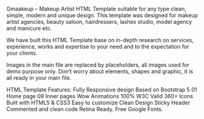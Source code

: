 
Gmaakeup – Makeup Artist HTML Template suitable for any type clean, simple, modern and unique design. This template was designed for makeup artist agencies, beauty saloon, hairdressers, lashes studio, model agency and manicure etc.

We have built this HTML Template base on in-depth research on services, experience, works and expertise to your need and to the expectation for your clients.

Images in the main file are replaced by placeholders, all images used for demo purpose only. Don’t worry about elements, shapes and graphic, it is all ready in your main file.

HTML Template Features:
Fully Responsive design
Based on Bootstrap 5
01 Home page
09 Inner pages
Wow Animations
100% W3C Valid
360+ Icons
Built with HTML5 & CSS3
Easy to customize
Clean Design
Sticky Header
Commented and clean code
Retina Ready.
Free Google Fonts.
